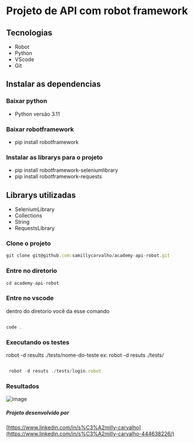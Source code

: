 # Projeto de API com robot framework

## Tecnologias

- Robot
- Python
- VScode
- Git

## Instalar as dependencias

### Baixar python

- Python versão 3.11

### Baixar robotframework

- pip install robotframework

### Instalar as librarys para o projeto

- pip install robotframework-seleniumlibrary
- pip install robotframework-requests

## Librarys utilizadas

- SeleniumLibrary
- Collections
- String
- RequestsLibrary

### Clone o projeto

```jsx
git clone git@github.com:samillycarvalho/academy-api-robot.git
```

### Entre no diretorio

```jsx
cd academy-api-robot
```

### Entre no vscode

dentro do diretorio você da esse comando

```jsx

code .
```

### Executando os testes

   robot -d results ./tests/nome-do-teste
   ex: robot -d resuts ./tests/

```jsx

 robot -d resuts ./tests/login.robot
```


### Resultados
![image](https://github.com/samillycarvalho/academy-api-robot/assets/116562223/c3a6e06a-bdfe-46a1-8a96-7fe0f2099666)

##### Projeto desenvolvido por
[https://www.linkedin.com/in/s%C3%A2milly-carvalho](https://www.linkedin.com/in/s%C3%A2milly-carvalho-444638226/)
